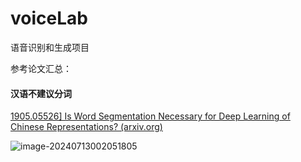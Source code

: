 # voiceLab
语音识别和生成项目





参考论文汇总：

#### 汉语不建议分词

[1905.05526\] Is Word Segmentation Necessary for Deep Learning of Chinese Representations? (arxiv.org)](https://ar5iv.labs.arxiv.org/html/1905.05526)

![image-20240713002051805](./assets/image-20240713002051805.png)

#### 

